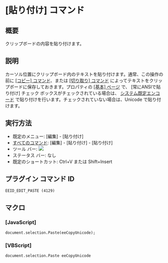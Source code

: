 # \[貼り付け\] コマンド

## 概要

クリップボードの内容を貼り付けます。

## 説明

カーソル位置にクリップボード内のテキストを貼り付けます。通常、この操作の前に [\[コピー\] コマンド](edit_copy)、または
[\[切り取り\] コマンド](edit_cut) によってテキストをクリップボードに保存しておきます。プロパティの [\[基本\] ページ](../../dlg/properties/general/index) で、 \[常にANSIで貼り付け\]
チェック ボックスがチェックされている場合は、 [システム既定エンコード](../../glossary/systemdefaultencoding) で貼り付けを行います。チェックされていない場合は、Unicode
で貼り付けます。

## 実行方法

- 既定のメニュー: \[編集\] \- \[貼り付け\]
- [すべてのコマンド](../../glossary/allcommands): \[編集\] \- \[貼り付け\] \- \[貼り付け\]
- ツール バー: ![](../../images/paste..png)
- ステータス バー: なし
- 既定のショートカット: Ctrl+V または Shift+Insert

## プラグイン コマンド ID

```
EEID_EDIT_PASTE (4129)
```

## マクロ

### \[JavaScript\]

```
document.selection.Paste(eeCopyUnicode);
```

### \[VBScript\]

```
document.selection.Paste eeCopyUnicode
```
